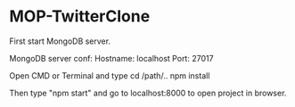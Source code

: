 # MOP-TwitterClone

First start MongoDB server.

MongoDB server conf:
Hostname: localhost
Port: 27017

Open CMD or Terminal and type cd /path/.. npm install

Then type "npm start" and go to localhost:8000 to open project in browser.
